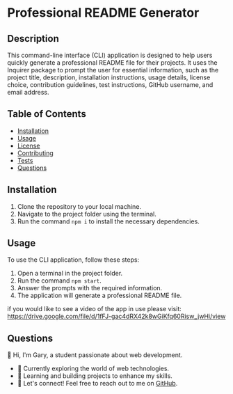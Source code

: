 # Professional README Generator

## Description

This command-line interface (CLI) application is designed to help users quickly generate a professional README file for their projects. It uses the Inquirer package to prompt the user for essential information, such as the project title, description, installation instructions, usage details, license choice, contribution guidelines, test instructions, GitHub username, and email address.

## Table of Contents
- [Installation](#installation)
- [Usage](#usage)
- [License](#license)
- [Contributing](#contributing)
- [Tests](#tests)
- [Questions](#questions)

## Installation

1. Clone the repository to your local machine.
2. Navigate to the project folder using the terminal.
3. Run the command `npm i` to install the necessary dependencies.

## Usage

To use the CLI application, follow these steps:

1. Open a terminal in the project folder.
2. Run the command `npm start`.
3. Answer the prompts with the required information.
4. The application will generate a professional README file.

if you would like to see a video of the app in use please visit: https://drive.google.com/file/d/1fFJ-gac4dRX42k8wGiKfq60Risw_jwHi/view

## Questions

👋 Hi, I'm Gary, a student passionate about web development.

- 🔭 Currently exploring the world of web technologies.
- 🌱 Learning and building projects to enhance my skills.
- 💬 Let's connect! Feel free to reach out to me on [GitHub](https://github.com/garym636).
